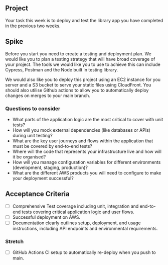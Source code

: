 ## Project
Your task this week is to deploy and test the library app you have completed in the previous two weeks.

## Spike
Before you start you need to create a testing and deployment plan. We would like you to plan a testing strategy that will have broad coverage of your project. The tools we would like you to use to achieve this can include Cypress, Postman and the Node built in testing library.

We would also like you to deploy this project using an EC2 instance for you server and a S3 bucket to serve your static files using CloudFront. You should also utilise Github actions to allow you to automatically deploy changes on merges to your main branch.

### Questions to consider
- What parts of the application logic are the most critical to cover with unit tests?
- How will you mock external dependencies (like databases or APIs) during unit testing?
- What are the key user journeys and flows within the application that must be covered by end-to-end tests?
- Where will the code that represents your infrastructure live and how will it be organised?
- How will you manage configuration variables for different environments (development, staging, production)?
- What are the different AWS products you will need to configure to make your deployment successful?

## Acceptance Criteria
- [ ] Comprehensive Test coverage including unit, integration and end-to-end tests covering critical application logic and user flows.
- [ ] Successful deployment on AWS.
- [ ] Documentation clearly outlines setup, deployment, and usage instructions, including API endpoints and environmental requirements.

### Stretch
- [ ]  GitHub Actions CI setup to automatically re-deploy when you push to main.

